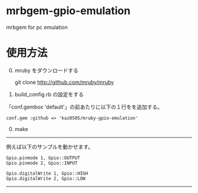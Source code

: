 mrbgem-gpio-emulation
=====================

mrbgem for pc emulation

# 使用方法

0. mruby をダウンロードする

    git clone http://github.com/mruby/mruby

0. build_config.rb の設定をする

「conf.gembox 'default'」の前あたりに以下の１行をを追加する。

    conf.gem :github => 'kaz0505/mruby-gpio-emulation'

0. make

----

例えば以下のサンプルを動かせます。


    Gpio.pinmode 1, Gpio::OUTPUT
    Gpio.pinmode 2, Gpio::INPUT
    
    Gpio.digitalWrite 1, Gpio::HIGH
    Gpio.digitalWrite 2, Gpio::LOW


----


